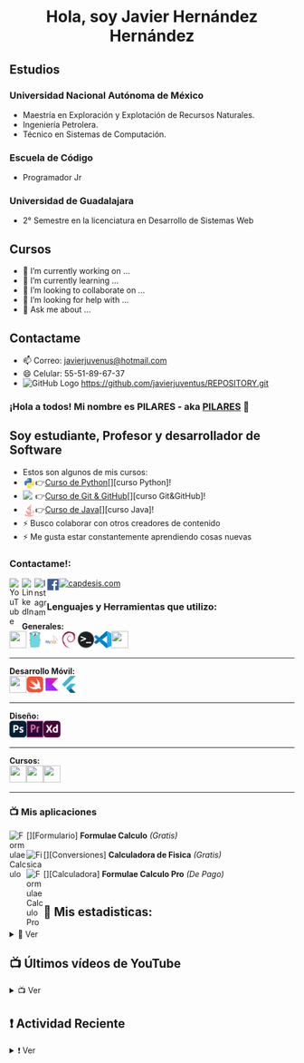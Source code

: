 <h1 align="center"> Hola, soy Javier Hernández Hernández </h1> 

## Estudios
### Universidad Nacional Autónoma de México
- Maestría en Exploración y Explotación de Recursos Naturales.
- Ingeniería Petrolera.
- Técnico en Sistemas de Computación.
### Escuela de Código
- Programador Jr
### Universidad de Guadalajara
- 2° Semestre en la licenciatura en Desarrollo de Sistemas Web
## Cursos
- 🔭 I’m currently working on ...
- 🌱 I’m currently learning ...
- 👯 I’m looking to collaborate on ...
- 🤔 I’m looking for help with ...
- 💬 Ask me about ...
## Contactame
- 📫 Correo: javierjuvenus@hotmail.com
- 😄 Celular: 55-51-89-67-37
- <img src="https://github.githubassets.com/images/modules/logos_page/GitHub-Mark.png" alt="GitHub Logo" width="20" height="20"> https://github.com/javierjuventus/REPOSITORY.git

### ¡Hola a todos! Mi nombre es PILARES - aka [PILARES][Facebook] 👋

## Soy estudiante, Profesor y desarrollador de Software

- Estos son algunos de mis cursos:
- 👉[Curso de Python](https://escuelasdecodigo.cdmx.gob.mx/)[<img align="left" alt="CursoC" width="22px" src="https://raw.githubusercontent.com/devicons/devicon/refs/heads/master/icons/python/python-original.svg" />][curso Python]!
- 👉[Curso de Git & GitHub](https://escuelasdecodigo.cdmx.gob.mx/)[<img align="left" width="22px" src="https://raw.githubusercontent.com/jmnote/z-icons/master/svg/git.svg" />][curso Git&GitHub]!
- 👉[Curso de Java](https://escuelasdecodigo.cdmx.gob.mx/)[<img align="left" alt="CursoPhotoshop" width="22px" src="https://raw.githubusercontent.com/devicons/devicon/refs/heads/master/icons/java/java-plain.svg" />][curso Java]!
- ⚡ Busco colaborar con otros creadores de contenido
- ⚡ Me gusta estar constantemente aprendiendo cosas nuevas

### Contactame!:

[<img align="bottom" alt="capdesis.com" width="22px" src="https://cdn.icon-icons.com/icons2/1154/PNG/512/1486564415-globe_81515.png" />][website]
[<img align="left" alt="YouTube" width="22px" src="https://logodownload.org/wp-content/uploads/2014/10/youtube-logo-5-2.png" />][youtube]
[<img align="left" alt="LinkedIn" width="22px" src="https://cdn.worldvectorlogo.com/logos/linkedin-icon-2.svg" />][linkedin]
[<img align="left" alt="Instagram" width="22px" src="https://1000marcas.net/wp-content/uploads/2019/11/Instagram-logo.png" />][instagram]
[<img align="left" alt="Facebook" width="22px" src="https://raw.githubusercontent.com/devicons/devicon/2809b567852a4648062a2d3e7c1c531367458c0b/icons/facebook/facebook-original.svg" />][Facebook]
<br />

### Lenguajes y Herramientas que utilizo:

__Generales:__ 
<br />
<img align="bottom" src="https://raw.githubusercontent.com/jmnote/z-icons/master/svg/git.svg" width="30" height="30" />
<img align="left" src="https://raw.githubusercontent.com/jmnote/z-icons/master/svg/github.svg" width="30" height="30" />
<img align="left" src="https://raw.githubusercontent.com/devicons/devicon/2809b567852a4648062a2d3e7c1c531367458c0b/icons/go/go-original.svg" width="30" height="30" />
<img align="left" src="https://raw.githubusercontent.com/github/explore/80688e429a7d4ef2fca1e82350fe8e3517d3494d/topics/mysql/mysql.png" width="30" height="30"/>
<img align="left" src="https://raw.githubusercontent.com/devicons/devicon/2809b567852a4648062a2d3e7c1c531367458c0b/icons/debian/debian-original.svg" width="30" height="30" />
<img align="left" src="https://raw.githubusercontent.com/github/explore/80688e429a7d4ef2fca1e82350fe8e3517d3494d/topics/terminal/terminal.png" width="30" height="30"/>
<img align="left" src="https://raw.githubusercontent.com/github/explore/80688e429a7d4ef2fca1e82350fe8e3517d3494d/topics/visual-studio-code/visual-studio-code.png" width="30" height="30"/>
<br />

---
__Desarrollo Móvil:__
<br />
<img align="bottom" src="https://raw.githubusercontent.com/devicons/devicon/2809b567852a4648062a2d3e7c1c531367458c0b/icons/flutter/flutter-original.svg" width="30" height="30" />
<img align="left" src="https://raw.githubusercontent.com/jmnote/z-icons/master/svg/java.svg" width="30" height="30" />
<img align="left" src="https://raw.githubusercontent.com/devicons/devicon/2809b567852a4648062a2d3e7c1c531367458c0b/icons/swift/swift-original.svg" width="30" height="30" />
<img align="left" src="https://raw.githubusercontent.com/devicons/devicon/2809b567852a4648062a2d3e7c1c531367458c0b/icons/kotlin/kotlin-original.svg" width="30" height="30" />
<br />

---
__Diseño:__
<br />
<img align="bottom" src="https://raw.githubusercontent.com/devicons/devicon/2809b567852a4648062a2d3e7c1c531367458c0b/icons/xd/xd-plain.svg" width="30" height="30" />
<img align="left" src="https://github.com/devicons/devicon/blob/master/icons/photoshop/photoshop-plain.svg" width="30" height="30" />
<img align="left" src="https://raw.githubusercontent.com/devicons/devicon/2809b567852a4648062a2d3e7c1c531367458c0b/icons/premierepro/premierepro-original.svg" width="30" height="30" />
<br />

---
__Cursos:__
<br />
<img align="bottom" src="https://raw.githubusercontent.com/jmnote/z-icons/master/svg/c.svg" width="30" height="30" />
<img align="left" src="https://raw.githubusercontent.com/jmnote/z-icons/master/svg/git.svg" width="30" height="30" />
<img align="left" src="https://raw.githubusercontent.com/jmnote/z-icons/master/svg/github.svg" width="30" height="30" />
<br />

---
### 📺 Mis aplicaciones

[<img align="left" alt="Formulae Calculo" width="30px" src="https://play-lh.googleusercontent.com/5kLMnce84PkTt4hQEnvN5iWW8FJUqlm07R7Y-V5dYch9KPloLLUghyDw9_a611A6DA=s180-rw" />][Formulario]
**Formulae Calculo** *(Gratis)*
<br />
<br />
[<img align="left" alt="Fisica" width="30px" src="https://play-lh.googleusercontent.com/PRdpXg1uGaRQiP5SSJaEL8EvYtgdEC3sDBN1lclrHXINKRJezcXJ9Onr09l2yxxOX4k=s180-rw" />][Conversiones]
**Calculadora de Fisica** *(Gratis)*
<br />
<br />
[<img align="left" alt="Formulae Calculo Pro" width="30px" src="https://play-lh.googleusercontent.com/5kLMnce84PkTt4hQEnvN5iWW8FJUqlm07R7Y-V5dYch9KPloLLUghyDw9_a611A6DA=s180-rw" />][Calculadora]
**Formulae Calculo Pro** *(De Pago)*
<br />
<br />

## 🔎 Mis estadisticas:
<details>
    <summary>🔎 Ver</summary>
    
![GitHub stats](https://github-readme-stats.vercel.app/api?username=pilares&show_icons=true&theme=tokyonight)

![Top Langs](https://github-readme-stats.vercel.app/api/top-langs/?username=pilares&show_icons=true&theme=tokyonight)

<br />

</details>

## 📺 Últimos vídeos de YouTube
<details>
    <summary>📺 Ver</summary>
    
<!-- YOUTUBE:START -->
- [Pablinsky / @CHOCHY](https://www.youtube.com/)
- [Duós con Suscriptor de 8 años](https://www.youtube.com)
- [Haciendo merge entre ramas en Git / @CHOCHY](https://www.youtube.com)
- [Duós con Xbaby_bratzx](https://www.youtube.com)
- [Que son las ramas y como funcionan en Git / @CHOCHY](https://www.youtube.com)
<!-- YOUTUBE:END -->
    
</details>

## ❗️ Actividad Reciente
<details>
    <summary>❗️ Ver</summary>
    
<!--START_SECTION:activity-->
1. ❗️ Closed issue [#10](https://github.com/) in [pilares/Git_GitHub](https://github.com/)
2. ❗️ Closed issue [#13](https://github.com/) in [pilares/Git_GitHub](https://github.com/)
3. ❗️ Opened issue [#13](https://github.com/) in [pilares/Git_GitHub](https://github.com/)
4. ❗️ Opened issue [#12](https://github.com/) in [pilares/Git_GitHub](https://github.com/)
5. ❗️ Closed issue [#11](https://github.com/) in [pilares/Git_GitHub](https://github.com/)
<!--END_SECTION:activity-->

</details>

[website]: https://escuelasdecodigo.cdmx.gob.mx/
[youtube]: https://www.youtube.com/
[instagram]: https://www.instagram.com
[Facebook]: https://www.facebook.com/
[linkedin]: https://www.linkedin.com/
[cursoGit&GitHub]: https://escuelasdecodigo.cdmx.gob.mx/
[web]:  https://www.google.com/
